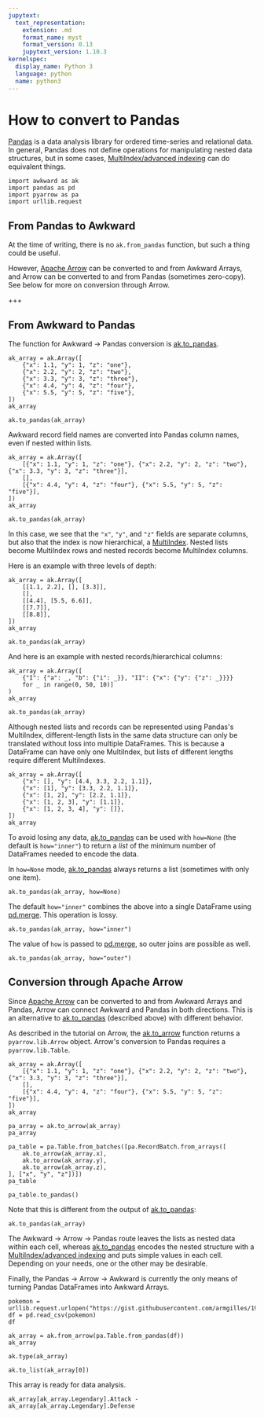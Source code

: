 ```yaml
---
jupytext:
  text_representation:
    extension: .md
    format_name: myst
    format_version: 0.13
    jupytext_version: 1.10.3
kernelspec:
  display_name: Python 3
  language: python
  name: python3
---
```


How to convert to Pandas
========================

[Pandas](https://pandas.pydata.org/) is a data analysis library for ordered time-series and relational data. In general, Pandas does not define operations for manipulating nested data structures, but in some cases, [MultiIndex/advanced indexing](https://pandas.pydata.org/pandas-docs/stable/user_guide/advanced.html) can do equivalent things.

```{code-cell}
import awkward as ak
import pandas as pd
import pyarrow as pa
import urllib.request
```

From Pandas to Awkward
----------------------

At the time of writing, there is no `ak.from_pandas` function, but such a thing could be useful.

However, [Apache Arrow](https://arrow.apache.org/) can be converted to and from Awkward Arrays, and Arrow can be converted to and from Pandas (sometimes zero-copy). See below for more on conversion through Arrow.

+++

From Awkward to Pandas
----------------------

The function for Awkward → Pandas conversion is [ak.to_pandas](https://awkward-array.readthedocs.io/en/latest/_auto/ak.to_pandas.html).

```{code-cell}
ak_array = ak.Array([
    {"x": 1.1, "y": 1, "z": "one"},
    {"x": 2.2, "y": 2, "z": "two"},
    {"x": 3.3, "y": 3, "z": "three"},
    {"x": 4.4, "y": 4, "z": "four"},
    {"x": 5.5, "y": 5, "z": "five"},
])
ak_array
```

```{code-cell}
ak.to_pandas(ak_array)
```

Awkward record field names are converted into Pandas column names, even if nested within lists.

```{code-cell}
ak_array = ak.Array([
    [{"x": 1.1, "y": 1, "z": "one"}, {"x": 2.2, "y": 2, "z": "two"}, {"x": 3.3, "y": 3, "z": "three"}],
    [],
    [{"x": 4.4, "y": 4, "z": "four"}, {"x": 5.5, "y": 5, "z": "five"}],
])
ak_array
```

```{code-cell}
ak.to_pandas(ak_array)
```

In this case, we see that the `"x"`, `"y"`, and `"z"` fields are separate columns, but also that the index is now hierarchical, a [MultiIndex](https://pandas.pydata.org/pandas-docs/stable/reference/api/pandas.MultiIndex.html). Nested lists become MultiIndex rows and nested records become MultiIndex columns.

Here is an example with three levels of depth:

```{code-cell}
ak_array = ak.Array([
    [[1.1, 2.2], [], [3.3]],
    [],
    [[4.4], [5.5, 6.6]],
    [[7.7]],
    [[8.8]],
])
ak_array
```

```{code-cell}
ak.to_pandas(ak_array)
```

And here is an example with nested records/hierarchical columns:

```{code-cell}
ak_array = ak.Array([
    {"I": {"a": _, "b": {"i": _}}, "II": {"x": {"y": {"z": _}}}}
    for _ in range(0, 50, 10)]
)
ak_array
```

```{code-cell}
ak.to_pandas(ak_array)
```

Although nested lists and records can be represented using Pandas's MultiIndex, different-length lists in the same data structure can only be translated without loss into multiple DataFrames. This is because a DataFrame can have only one MultiIndex, but lists of different lengths require different MultiIndexes.

```{code-cell}
ak_array = ak.Array([
    {"x": [], "y": [4.4, 3.3, 2.2, 1.1]},
    {"x": [1], "y": [3.3, 2.2, 1.1]},
    {"x": [1, 2], "y": [2.2, 1.1]},
    {"x": [1, 2, 3], "y": [1.1]},
    {"x": [1, 2, 3, 4], "y": []},
])
ak_array
```

To avoid losing any data, [ak.to_pandas](https://awkward-array.readthedocs.io/en/latest/_auto/ak.to_pandas.html) can be used with `how=None` (the default is `how="inner"`) to return a _list_ of the minimum number of DataFrames needed to encode the data.

In `how=None` mode, [ak.to_pandas](https://awkward-array.readthedocs.io/en/latest/_auto/ak.to_pandas.html) always returns a list (sometimes with only one item).

```{code-cell}
ak.to_pandas(ak_array, how=None)
```

The default `how="inner"` combines the above into a single DataFrame using [pd.merge](https://pandas.pydata.org/pandas-docs/stable/reference/api/pandas.merge.html). This operation is lossy.

```{code-cell}
ak.to_pandas(ak_array, how="inner")
```

The value of `how` is passed to [pd.merge](https://pandas.pydata.org/pandas-docs/stable/reference/api/pandas.merge.html), so outer joins are possible as well.

```{code-cell}
ak.to_pandas(ak_array, how="outer")
```

Conversion through Apache Arrow
-------------------------------

Since [Apache Arrow](https://arrow.apache.org/) can be converted to and from Awkward Arrays and Pandas, Arrow can connect Awkward and Pandas in both directions. This is an alternative to [ak.to_pandas](https://awkward-array.readthedocs.io/en/latest/_auto/ak.to_pandas.html) (described above) with different behavior.

As described in the tutorial on Arrow, the [ak.to_arrow](https://awkward-array.readthedocs.io/en/latest/_auto/ak.to_arrow.html) function returns a `pyarrow.lib.Arrow` object. Arrow's conversion to Pandas requires a `pyarrow.lib.Table`.

```{code-cell}
ak_array = ak.Array([
    [{"x": 1.1, "y": 1, "z": "one"}, {"x": 2.2, "y": 2, "z": "two"}, {"x": 3.3, "y": 3, "z": "three"}],
    [],
    [{"x": 4.4, "y": 4, "z": "four"}, {"x": 5.5, "y": 5, "z": "five"}],
])
ak_array
```

```{code-cell}
pa_array = ak.to_arrow(ak_array)
pa_array
```

```{code-cell}
pa_table = pa.Table.from_batches([pa.RecordBatch.from_arrays([
    ak.to_arrow(ak_array.x),
    ak.to_arrow(ak_array.y),
    ak.to_arrow(ak_array.z),
], ["x", "y", "z"])])
pa_table
```

```{code-cell}
pa_table.to_pandas()
```

Note that this is different from the output of [ak.to_pandas](https://awkward-array.readthedocs.io/en/latest/_auto/ak.to_pandas.html):

```{code-cell}
ak.to_pandas(ak_array)
```

The Awkward → Arrow → Pandas route leaves the lists as nested data within each cell, whereas [ak.to_pandas](https://awkward-array.readthedocs.io/en/latest/_auto/ak.to_pandas.html) encodes the nested structure with a [MultiIndex/advanced indexing](https://pandas.pydata.org/pandas-docs/stable/user_guide/advanced.html) and puts simple values in each cell. Depending on your needs, one or the other may be desirable.

Finally, the Pandas → Arrow → Awkward is currently the only means of turning Pandas DataFrames into Awkward Arrays.

```{code-cell}
pokemon = urllib.request.urlopen("https://gist.githubusercontent.com/armgilles/194bcff35001e7eb53a2a8b441e8b2c6/raw/92200bc0a673d5ce2110aaad4544ed6c4010f687/pokemon.csv")
df = pd.read_csv(pokemon)
df
```

```{code-cell}
ak_array = ak.from_arrow(pa.Table.from_pandas(df))
ak_array
```

```{code-cell}
ak.type(ak_array)
```

```{code-cell}
ak.to_list(ak_array[0])
```

This array is ready for data analysis.

```{code-cell}
ak_array[ak_array.Legendary].Attack - ak_array[ak_array.Legendary].Defense
```
